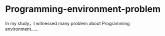 # Programming-environment-problem
In my study，I witnessed many problem about Programming environment……
